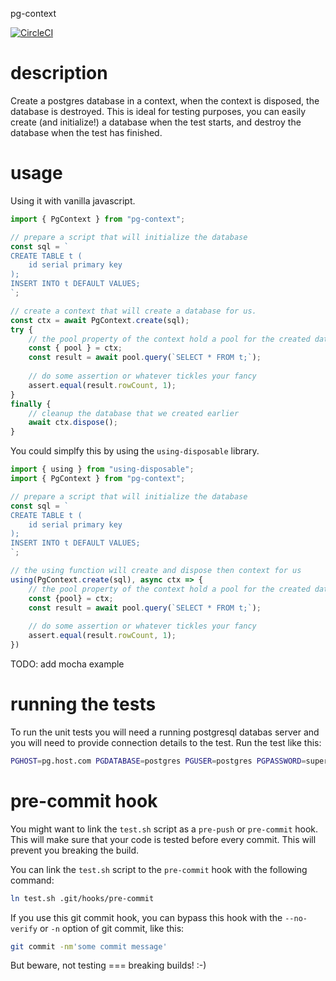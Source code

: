 pg-context

[![CircleCI](https://circleci.com/gh/Gameye/pg-context.svg?style=svg)](https://circleci.com/gh/Gameye/pg-context)

# description
Create a postgres database in a context, when the context is disposed, the
database is destroyed. This is ideal for testing purposes, you can easily
create (and initialize!) a database when the test starts, and destroy the
database when the test has finished.

# usage
Using it with vanilla javascript.

```javascript
import { PgContext } from "pg-context";

// prepare a script that will initialize the database
const sql = `
CREATE TABLE t (
    id serial primary key
);
INSERT INTO t DEFAULT VALUES;
`;

// create a context that will create a database for us.
const ctx = await PgContext.create(sql);
try {
    // the pool property of the context hold a pool for the created database
    const { pool } = ctx;
    const result = await pool.query(`SELECT * FROM t;`);
    
    // do some assertion or whatever tickles your fancy
    assert.equal(result.rowCount, 1);
}
finally {
    // cleanup the database that we created earlier
    await ctx.dispose();
}
```

You could simplfy this by using the `using-disposable` library.
```javascript
import { using } from "using-disposable";
import { PgContext } from "pg-context";

// prepare a script that will initialize the database
const sql = `
CREATE TABLE t (
    id serial primary key
);
INSERT INTO t DEFAULT VALUES;
`;

// the using function will create and dispose then context for us 
using(PgContext.create(sql), async ctx => {
    // the pool property of the context hold a pool for the created database
    const {pool} = ctx;
    const result = await pool.query(`SELECT * FROM t;`);
    
    // do some assertion or whatever tickles your fancy
    assert.equal(result.rowCount, 1);
})
```

TODO: add mocha example

# running the tests
To run the unit tests you will need a running postgresql databas server and you
will need to provide connection details to the test. Run the test like this:
```bash
PGHOST=pg.host.com PGDATABASE=postgres PGUSER=postgres PGPASSWORD=supersecret npm test
```

# pre-commit hook
You might want to link the `test.sh` script as a `pre-push` or `pre-commit`
hook. This will make sure that your code is tested before every commit. This
will prevent you breaking the build.

You can link the `test.sh` script to the `pre-commit` hook with the following
command:
```bash
ln test.sh .git/hooks/pre-commit
```

If you use this git commit hook, you can bypass this hook with
the `--no-verify` or `-n` option of git commit, like this:
```bash
git commit -nm'some commit message'
```

But beware, not testing === breaking builds! :-)
